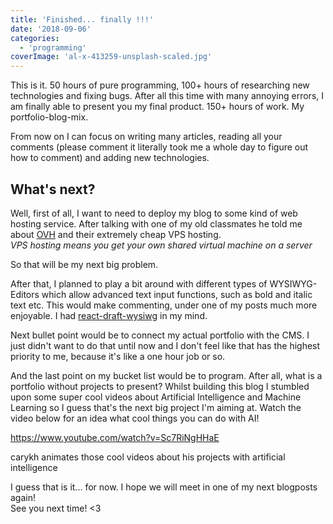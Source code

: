 ```yaml
---
title: 'Finished... finally !!!'
date: '2018-09-06'
categories:
  - 'programming'
coverImage: 'al-x-413259-unsplash-scaled.jpg'
---
```


This is it. 50 hours of pure programming, 100+ hours of researching new technologies and fixing bugs. After all this time with many annoying errors, I am finally able to present you my final product. 150+ hours of work. My portfolio-blog-mix.

From now on I can focus on writing many articles, reading all your comments (please comment it literally took me a whole day to figure out how to comment) and adding new technologies.

## What's next? 

Well, first of all, I want to need to deploy my blog to some kind of web hosting service. After talking with one of my old classmates he told me about [OVH](https://www.ovh.de/virtual_server/) and their extremely cheap VPS hosting.   
_VPS hosting means you get your own shared virtual machine on a server_

So that will be my next big problem.

After that, I planned to play a bit around with different types of WYSIWYG-Editors which allow advanced text input functions, such as bold and italic text etc. This would make commenting, under one of my posts much more enjoyable. I had [react-draft-wysiwg](https://github.com/jpuri/react-draft-wysiwyg) in my mind.

Next bullet point would be to connect my actual portfolio with the CMS. I just didn't want to do that until now and I don't feel like that has the highest priority to me, because it's like a one hour job or so.

And the last point on my bucket list would be to program. After all, what is a portfolio without projects to present? Whilst building this blog I stumbled upon some super cool videos about Artificial Intelligence and Machine Learning so I guess that's the next big project I'm aiming at. Watch the video below for an idea what cool things you can do with AI!

https://www.youtube.com/watch?v=Sc7RiNgHHaE

carykh animates those cool videos about his projects with artificial intelligence

I guess that is it... for now. I hope we will meet in one of my next blogposts again!  
See you next time! <3
